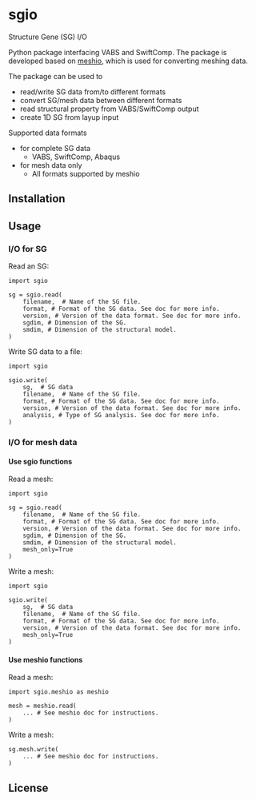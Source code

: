 # sgio

Structure Gene (SG) I/O

Python package interfacing VABS and SwiftComp.
The package is developed based on [meshio](https://github.com/nschloe/meshio), which is used for converting meshing data.

The package can be used to
- read/write SG data from/to different formats
- convert SG/mesh data between different formats
- read structural property from VABS/SwiftComp output
- create 1D SG from layup input


Supported data formats
- for complete SG data
  - VABS, SwiftComp, Abaqus
- for mesh data only
  - All formats supported by meshio


## Installation


## Usage

### I/O for SG

Read an SG:
```
import sgio

sg = sgio.read(
    filename,  # Name of the SG file.
    format, # Format of the SG data. See doc for more info.
    version, # Version of the data format. See doc for more info.
    sgdim, # Dimension of the SG.
    smdim, # Dimension of the structural model.
)
```

Write SG data to a file:
```
import sgio

sgio.write(
    sg,  # SG data
    filename,  # Name of the SG file.
    format, # Format of the SG data. See doc for more info.
    version, # Version of the data format. See doc for more info.
    analysis, # Type of SG analysis. See doc for more info.
)
```


### I/O for mesh data

#### Use sgio functions

Read a mesh:
```
import sgio

sg = sgio.read(
    filename,  # Name of the SG file.
    format, # Format of the SG data. See doc for more info.
    version, # Version of the data format. See doc for more info.
    sgdim, # Dimension of the SG.
    smdim, # Dimension of the structural model.
    mesh_only=True
)
```

Write a mesh:
```
import sgio

sgio.write(
    sg,  # SG data
    filename,  # Name of the SG file.
    format, # Format of the SG data. See doc for more info.
    version, # Version of the data format. See doc for more info.
    mesh_only=True
)
```

#### Use meshio functions

Read a mesh:
```
import sgio.meshio as meshio

mesh = meshio.read(
    ... # See meshio doc for instructions.
)
```

Write a mesh:
```
sg.mesh.write(
    ... # See meshio doc for instructions.
)
```


## License

